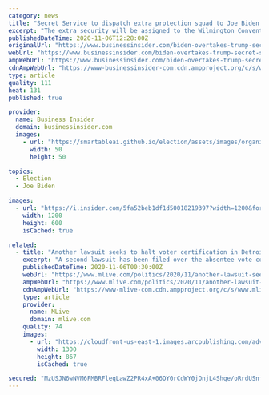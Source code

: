 ```yaml
---
category: news
title: "Secret Service to dispatch extra protection squad to Joe Biden's campaign headquarters in Delaware"
excerpt: "The extra security will be assigned to the Wilmington Convention Center, Delaware, where the Biden campaign is headquartered."
publishedDateTime: 2020-11-06T12:28:00Z
originalUrl: "https://www.businessinsider.com/biden-overtakes-trump-secret-service-sends-more-agents-protect-him-2020-11"
webUrl: "https://www.businessinsider.com/biden-overtakes-trump-secret-service-sends-more-agents-protect-him-2020-11"
ampWebUrl: "https://www.businessinsider.com/biden-overtakes-trump-secret-service-sends-more-agents-protect-him-2020-11?amp"
cdnAmpWebUrl: "https://www-businessinsider-com.cdn.ampproject.org/c/s/www.businessinsider.com/biden-overtakes-trump-secret-service-sends-more-agents-protect-him-2020-11?amp"
type: article
quality: 111
heat: 131
published: true

provider:
  name: Business Insider
  domain: businessinsider.com
  images:
    - url: "https://smartableai.github.io/election/assets/images/organizations/businessinsider.com-50x50.jpg"
      width: 50
      height: 50

topics:
  - Election
  - Joe Biden

images:
  - url: "https://i.insider.com/5fa52beb1df1d50018219397?width=1200&format=jpeg"
    width: 1200
    height: 600
    isCached: true

related:
  - title: "Another lawsuit seeks to halt voter certification in Detroit after Michigan election goes to Joe Biden"
    excerpt: "A second lawsuit has been filed over the absentee vote counting process in Detroit. Sarah Stoddard, a Republican election challenger, along with the Bloomfield Hills-based Election Integrity Fund, filed the lawsuit against the Detroit Election Commission in Wayne County Circuit Court on Wednesday."
    publishedDateTime: 2020-11-06T00:30:00Z
    webUrl: "https://www.mlive.com/politics/2020/11/another-lawsuit-seeks-to-halt-voter-certification-in-detroit-after-michigan-election-goes-to-joe-biden.html"
    ampWebUrl: "https://www.mlive.com/politics/2020/11/another-lawsuit-seeks-to-halt-voter-certification-in-detroit-after-michigan-election-goes-to-joe-biden.html?outputType=amp"
    cdnAmpWebUrl: "https://www-mlive-com.cdn.ampproject.org/c/s/www.mlive.com/politics/2020/11/another-lawsuit-seeks-to-halt-voter-certification-in-detroit-after-michigan-election-goes-to-joe-biden.html?outputType=amp"
    type: article
    provider:
      name: MLive
      domain: mlive.com
    quality: 74
    images:
      - url: "https://cloudfront-us-east-1.images.arcpublishing.com/advancelocal/EMMREBRGVFFF5DQ3EI4YGNJCPM.JPG"
        width: 1300
        height: 867
        isCached: true

secured: "MzUSJN6wNVM6FMBRFleqLawZ2PR4xA+06OY0rCdWY0jOnjL4Shqe/oRrdUSnfiwNxCSQKwHYs5k2ebMA/zO5rjs3CyEGY3uFe42s7ueql3WMYwqtVVlaqNx6AMEwIC1gA8Qa687f7SWvF5Pr9WlEPHlWrovNXn9iv9ikoLIuO3f5EeIobd0rxKnPsIwMe9HZovCb1p62vv451KKkdnM54gZPurKKF28LivP+ElIoJDLpzwOmXbI8MMLKvdt7UZEj8TPs2dTO4aNOSjPhN7u4FX/W4xLV124/Jj7XZ66NCln8BsFf3YSd0NU0ZhxiviG2n/0aWswIkEipbtsfIao3ID5DhqhosPgszpF9cZFPwt4=;VuQLZst7ZKo4WUhdsEbn2Q=="
---
```


